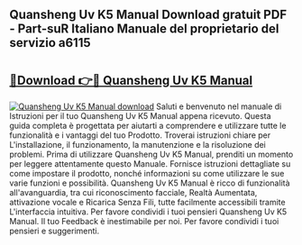 ## Quansheng Uv K5 Manual Download gratuit PDF - Part-suR Italiano Manuale del proprietario del servizio a6115

# <h2><a href="http://dfa3yy.blite.top/?on=Quansheng+Uv+K5+Manual">🔗Download 👉🔴 Quansheng Uv K5 Manual</a></h2>

[![Quansheng Uv K5 Manual download](https://i.imgur.com/lujVjoI.png)](http://dfa3yy.blite.top/?on=Quansheng+Uv+K5+Manual)
Saluti e benvenuto nel manuale di Istruzioni per il tuo Quansheng Uv K5 Manual appena ricevuto. Questa guida completa è progettata per aiutarti a comprendere e utilizzare tutte le funzionalità e i vantaggi del tuo Prodotto. Troverai istruzioni chiare per L'installazione, il funzionamento, la manutenzione e la risoluzione dei problemi. Prima di utilizzare Quansheng Uv K5 Manual, prenditi un momento per leggere attentamente questo Manuale. Fornisce istruzioni dettagliate su come impostare il prodotto, nonché informazioni su come utilizzare le sue varie funzioni e possibilità. Quansheng Uv K5 Manual è ricco di funzionalità all'avanguardia, tra cui riconoscimento facciale, Realtà Aumentata, attivazione vocale e Ricarica Senza Fili, tutte facilmente accessibili tramite L'interfaccia intuitiva. Per favore condividi i tuoi pensieri Quansheng Uv K5 Manual. Il tuo Feedback è inestimabile per noi. Per favore condividi i tuoi pensieri e suggerimenti.
